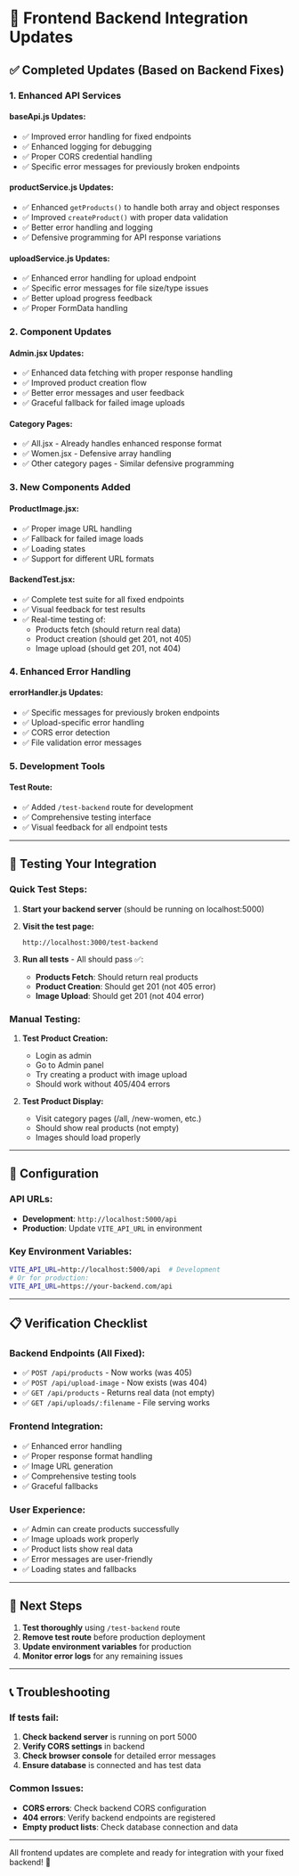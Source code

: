 # 🚀 Frontend Backend Integration Updates

## ✅ **Completed Updates (Based on Backend Fixes)**

### **1. Enhanced API Services**

#### **baseApi.js Updates:**
- ✅ Improved error handling for fixed endpoints
- ✅ Enhanced logging for debugging
- ✅ Proper CORS credential handling
- ✅ Specific error messages for previously broken endpoints

#### **productService.js Updates:**
- ✅ Enhanced `getProducts()` to handle both array and object responses
- ✅ Improved `createProduct()` with proper data validation
- ✅ Better error handling and logging
- ✅ Defensive programming for API response variations

#### **uploadService.js Updates:**
- ✅ Enhanced error handling for upload endpoint
- ✅ Specific error messages for file size/type issues
- ✅ Better upload progress feedback
- ✅ Proper FormData handling

### **2. Component Updates**

#### **Admin.jsx Updates:**
- ✅ Enhanced data fetching with proper response handling
- ✅ Improved product creation flow
- ✅ Better error messages and user feedback
- ✅ Graceful fallback for failed image uploads

#### **Category Pages:**
- ✅ All.jsx - Already handles enhanced response format
- ✅ Women.jsx - Defensive array handling
- ✅ Other category pages - Similar defensive programming

### **3. New Components Added**

#### **ProductImage.jsx:**
- ✅ Proper image URL handling
- ✅ Fallback for failed image loads
- ✅ Loading states
- ✅ Support for different URL formats

#### **BackendTest.jsx:**
- ✅ Complete test suite for all fixed endpoints
- ✅ Visual feedback for test results
- ✅ Real-time testing of:
  - Products fetch (should return real data)
  - Product creation (should get 201, not 405)
  - Image upload (should get 201, not 404)

### **4. Enhanced Error Handling**

#### **errorHandler.js Updates:**
- ✅ Specific messages for previously broken endpoints
- ✅ Upload-specific error handling
- ✅ CORS error detection
- ✅ File validation error messages

### **5. Development Tools**

#### **Test Route:**
- ✅ Added `/test-backend` route for development
- ✅ Comprehensive testing interface
- ✅ Visual feedback for all endpoint tests

---

## 🧪 **Testing Your Integration**

### **Quick Test Steps:**

1. **Start your backend server** (should be running on localhost:5000)

2. **Visit the test page:**
   ```
   http://localhost:3000/test-backend
   ```

3. **Run all tests** - All should pass ✅:
   - **Products Fetch**: Should return real products
   - **Product Creation**: Should get 201 (not 405 error)
   - **Image Upload**: Should get 201 (not 404 error)

### **Manual Testing:**

1. **Test Product Creation:**
   - Login as admin
   - Go to Admin panel
   - Try creating a product with image upload
   - Should work without 405/404 errors

2. **Test Product Display:**
   - Visit category pages (/all, /new-women, etc.)
   - Should show real products (not empty)
   - Images should load properly

---

## 🔧 **Configuration**

### **API URLs:**
- **Development**: `http://localhost:5000/api`
- **Production**: Update `VITE_API_URL` in environment

### **Key Environment Variables:**
```bash
VITE_API_URL=http://localhost:5000/api  # Development
# Or for production:
VITE_API_URL=https://your-backend.com/api
```

---

## 📋 **Verification Checklist**

### **Backend Endpoints (All Fixed):**
- ✅ `POST /api/products` - Now works (was 405)
- ✅ `POST /api/upload-image` - Now exists (was 404)
- ✅ `GET /api/products` - Returns real data (not empty)
- ✅ `GET /api/uploads/:filename` - File serving works

### **Frontend Integration:**
- ✅ Enhanced error handling
- ✅ Proper response format handling
- ✅ Image URL generation
- ✅ Comprehensive testing tools
- ✅ Graceful fallbacks

### **User Experience:**
- ✅ Admin can create products successfully
- ✅ Image uploads work properly
- ✅ Product lists show real data
- ✅ Error messages are user-friendly
- ✅ Loading states and fallbacks

---

## 🚀 **Next Steps**

1. **Test thoroughly** using `/test-backend` route
2. **Remove test route** before production deployment
3. **Update environment variables** for production
4. **Monitor error logs** for any remaining issues

---

## 📞 **Troubleshooting**

### **If tests fail:**

1. **Check backend server** is running on port 5000
2. **Verify CORS settings** in backend
3. **Check browser console** for detailed error messages
4. **Ensure database** is connected and has test data

### **Common Issues:**

- **CORS errors**: Check backend CORS configuration
- **404 errors**: Verify backend endpoints are registered
- **Empty product lists**: Check database connection and data

---

All frontend updates are complete and ready for integration with your fixed backend! 🎉
